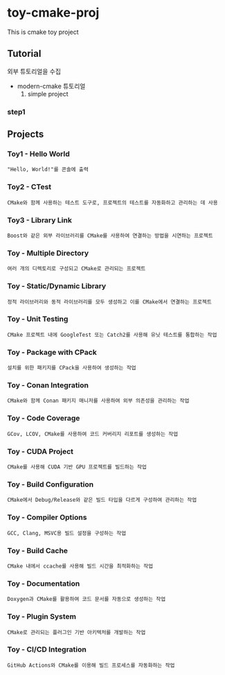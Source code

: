 # toy-cmake-proj

This is cmake toy project

## Tutorial

외부 튜토리얼을 수집

- modern-cmake 튜토리얼
  1. simple project

### step1

## Projects

### Toy1 - Hello World

    "Hello, World!"를 콘솔에 출력

### Toy2 - CTest

    CMake와 함께 사용하는 테스트 도구로, 프로젝트의 테스트를 자동화하고 관리하는 데 사용

### Toy3 - Library Link

    Boost와 같은 외부 라이브러리를 CMake를 사용하여 연결하는 방법을 시연하는 프로젝트

### Toy - Multiple Directory

    여러 개의 디렉토리로 구성되고 CMake로 관리되는 프로젝트

### Toy - Static/Dynamic Library

    정적 라이브러리와 동적 라이브러리를 모두 생성하고 이를 CMake에서 연결하는 프로젝트

### Toy - Unit Testing

    CMake 프로젝트 내에 GoogleTest 또는 Catch2를 사용해 유닛 테스트를 통합하는 작업

### Toy - Package with CPack

    설치를 위한 패키지를 CPack을 사용하여 생성하는 작업

### Toy - Conan Integration

    CMake와 함께 Conan 패키지 매니저를 사용하여 외부 의존성을 관리하는 작업

### Toy - Code Coverage

    GCov, LCOV, CMake를 사용하여 코드 커버리지 리포트를 생성하는 작업

### Toy - CUDA Project

    CMake를 사용해 CUDA 기반 GPU 프로젝트를 빌드하는 작업

### Toy - Build Configuration

    CMake에서 Debug/Release와 같은 빌드 타입을 다르게 구성하여 관리하는 작업

### Toy - Compiler Options

    GCC, Clang, MSVC용 빌드 설정을 구성하는 작업

### Toy - Build Cache

    CMake 내에서 ccache를 사용해 빌드 시간을 최적화하는 작업

### Toy - Documentation

    Doxygen과 CMake를 활용하여 코드 문서를 자동으로 생성하는 작업

### Toy - Plugin System

    CMake로 관리되는 플러그인 기반 아키텍처를 개발하는 작업

### Toy - CI/CD Integration

    GitHub Actions와 CMake를 이용해 빌드 프로세스를 자동화하는 작업

